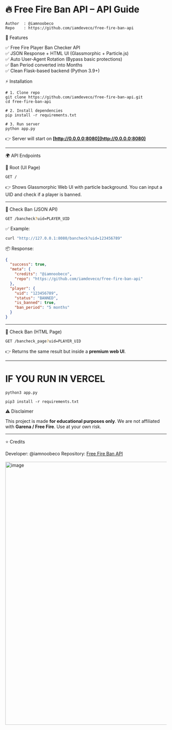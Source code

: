 # 🔥 Free Fire Ban API – API Guide
```
Author  : @iamnoobeco  
Repo    : https://github.com/iamdeveco/free-fire-ban-api
```

🚀 Features

✅ Free Fire Player Ban Checker API <br>
✅ JSON Response + HTML UI (Glassmorphic + Particle.js) <br>
✅ Auto User-Agent Rotation (Bypass basic protections) <br>
✅ Ban Period converted into Months <br>
✅ Clean Flask-based backend (Python 3.9+) <br>


⚡ Installation

```
# 1. Clone repo
git clone https://github.com/iamdeveco/free-fire-ban-api.git
cd free-fire-ban-api

# 2. Install dependencies
pip install -r requirements.txt

# 3. Run server
python app.py
```

👉 Server will start on **[http://0.0.0.0:8080](http://0.0.0.0:8080)**

---

🌍 API Endpoints

🔹 Root (UI Page)

```bash
GET /
```

👉 Shows Glassmorphic Web UI with particle background.
You can input a UID and check if a player is banned.

---

🔹 Check Ban (JSON API)

```bash
GET /bancheck?uid=PLAYER_UID
```

✅ Example:

```bash
curl "http://127.0.0.1:8080/bancheck?uid=123456789"
```

📦 Response:

```json
{
  "success": true,
  "meta": {
    "credits": "@iamnoobeco",
    "repo": "https://github.com/iamdeveco/free-fire-ban-api"
  },
  "player": {
    "uid": "123456789",
    "status": "BANNED",
    "is_banned": true,
    "ban_period": "5 months"
  }
}
```

---

🔹 Check Ban (HTML Page)

```bash
GET /bancheck_page?uid=PLAYER_UID
```

👉 Returns the same result but inside a **premium web UI**.

---
# IF YOU RUN IN VERCEL <br>

``` Build  Command
python3 app.py
```

``` Install Command
pip3 install -r requirements.txt
```

⚠️ Disclaimer

This project is made **for educational purposes only**.
We are not affiliated with **Garena / Free Fire**.
Use at your own risk.

---

⭐ Credits

Developer: @iamnoobeco
Repository: [Free Fire Ban API](https://github.com/iamdeveco/free-fire-ban-api) <br><br>
<img width="1439" height="818" alt="image" src="https://github.com/user-attachments/assets/60b2e8b1-6267-466e-afca-85c35f2f7baa" />
